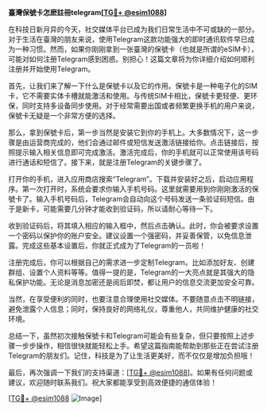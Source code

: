 **臺灣保號卡怎麽註冊telegram[[TG💪+ @esim1088](https://t.me/s/esim1088)]**

在科技日新月异的今天，社交媒体平台已成为我们日常生活中不可或缺的一部分。对于生活在臺灣的朋友来说，使用Telegram这款功能强大的即时通讯软件早已成为一种习惯。然而，如果你刚刚拿到一张臺灣的保號卡（也就是所谓的eSIM卡），可能对如何注册Telegram感到困惑。别担心！这篇文章将为你详细介绍如何顺利注册并开始使用Telegram。

首先，让我们来了解一下什么是保號卡以及它的作用。保號卡是一种电子化的SIM卡，它不需要实体卡槽就能激活和使用。与传统SIM卡相比，保號卡更轻便、更环保，同时支持多设备同步使用。对于经常需要出国或者频繁更换手机的用户来说，保號卡无疑是一个非常方便的选择。

那么，拿到保號卡后，第一步当然是安装它到你的手机上。大多数情况下，这一步骤是由运营商完成的，他们会通过邮件或短信发送激活链接给你。点击链接后，按照提示输入相关信息即可完成激活。激活完成后，你的手机就可以正常使用该号码进行通话和短信了。接下来，就是注册Telegram的关键步骤了。

打开你的手机，进入应用商店搜索“Telegram”。下载并安装好之后，启动应用程序。第一次打开时，系统会要求你输入手机号码。这里就需要用到你刚刚激活的保號卡了。输入手机号码后，Telegram会自动向这个号码发送一条验证码短信。由于是新卡，可能需要几分钟才能收到验证码，所以请耐心等待一下。

收到验证码后，将其填入相应的输入框中，然后点击确认。此时，你会被要求设置一个密码以保护你的账户安全。建议设置一个强密码，并妥善保管，以免信息泄露。完成这些基本设置后，你就正式成为了Telegram的一员啦！

注册完成后，你可以根据自己的需求进一步定制Telegram。比如添加好友、创建群组、设置个人资料等等。值得一提的是，Telegram的一大亮点就是其强大的隐私保护功能。无论是消息加密还是阅后即焚，都让用户的信息交流更加安全可靠。

当然，在享受便利的同时，也要注意合理使用社交媒体。不要随意点击不明链接，避免泄露个人信息；同时，保持良好的网络礼仪，尊重他人，共同维护健康的社交环境。

总结一下，虽然初次接触保號卡和Telegram可能会有些复杂，但只要按照上述步骤一步步操作，相信很快就能轻松上手。希望这篇指南能帮助到那些正在尝试注册Telegram的朋友们。记住，科技是为了让生活更美好，而不仅仅是增加负担哦！

最后，再次强调一下我们的支持渠道：[[TG💪+ @esim1088](https://t.me/s/esim1088)]。如果有任何问题或建议，欢迎随时联系我们。祝大家都能享受到高效便捷的通信体验！

[[TG💪+ @esim1088](https://t.me/s/esim1088) ![Image](https://i.postimg.cc/4NQfJmqS/Snipaste-2025-05-13-00-14-12.png)]